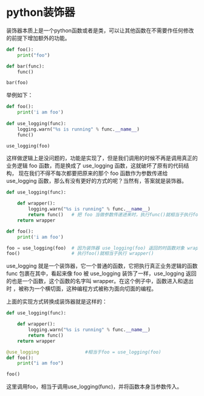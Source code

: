 # python装饰器

装饰器本质上是一个python函数或者是类，可以让其他函数在不需要作任何修改的前提下增加额外的功能。

```python
def foo():
    print("foo")

def bar(func):
    func()

bar(foo)	
```

举例如下：

```python
def foo():
    print('i am foo')
    
def use_logging(func):
    logging.warn("%s is running" % func.__name__)
    func()

use_logging(foo)
```

这样做逻辑上是没问题的，功能是实现了，但是我们调用的时候不再是调用真正的业务逻辑 foo 函数，而是换成了 use_logging 函数，这就破坏了原有的代码结构， 现在我们不得不每次都要把原来的那个 foo 函数作为参数传递给 use_logging 函数，那么有没有更好的方式的呢？当然有，答案就是装饰器。

```python
def use_logging(func):

    def wrapper():
        logging.warn("%s is running" % func.__name__)
        return func()   # 把 foo 当做参数传递进来时，执行func()就相当于执行foo()
    return wrapper

def foo():
    print('i am foo')

foo = use_logging(foo)  # 因为装饰器 use_logging(foo) 返回的时函数对象 wrapper，这条语句相当于  foo = wrapper
foo()                   # 执行foo()就相当于执行 wrapper()
```

use_logging 就是一个装饰器，它一个普通的函数，它把执行真正业务逻辑的函数 func 包裹在其中，看起来像 foo 被 use_logging 装饰了一样，use_logging 返回的也是一个函数，这个函数的名字叫 wrapper。在这个例子中，函数进入和退出时 ，被称为一个横切面，这种编程方式被称为面向切面的编程。

上面的实现方式转换成装饰器就是这样的：

```python
def use_logging(func):

    def wrapper():
        logging.warn("%s is running" % func.__name__)
        return func()
    return wrapper

@use_logging				 #相当于foo = use_logging(foo)
def foo():
    print("i am foo")

foo()
```

这里调用foo，相当于调用use_logging(func)，并将函数本身当参数传入。




